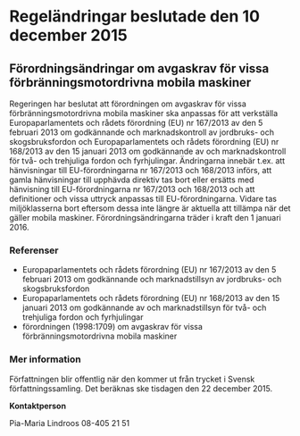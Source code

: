 # Regeländringar beslutade den 10 december 2015

## Förordningsändringar om avgaskrav för vissa förbränningsmotordrivna mobila maskiner

Regeringen har beslutat att förordningen om avgaskrav för vissa förbränningsmotordrivna mobila maskiner ska anpassas för att verkställa Europaparlamentets och rådets förordning (EU) nr 167/2013 av den 5 februari 2013 om godkännande och marknadskontroll av jordbruks- och skogsbruksfordon och Europaparlamentets och rådets förordning (EU) nr 168/2013 av den 15 januari 2013 om godkännande av och marknadskontroll för två- och trehjuliga fordon och fyrhjulingar. Ändringarna innebär t.ex. att hänvisningar till EU-förordningarna nr 167/2013 och 168/2013 införs, att gamla hänvisningar till upphävda direktiv tas bort eller ersätts med hänvisning till EU-förordningarna nr 167/2013 och 168/2013 och att definitioner och vissa uttryck anpassas till EU-förordningarna. Vidare tas miljöklasserna bort eftersom dessa inte längre är aktuella att tillämpa när det gäller mobila maskiner. Förordningsändringarna träder i kraft den 1 januari 2016.

### Referenser

* Europaparlamentets och rådets förordning (EU) nr 167/2013 av den 5 februari 2013 om godkännande och marknadstillsyn av jordbruks- och skogsbruksfordon
* Europaparlamentets och rådets förordning (EU) nr 168/2013 av den 15 januari 2013 om godkännande av och marknadstillsyn för två- och trehjuliga fordon och fyrhjulingar
* förordningen (1998:1709) om avgaskrav för vissa förbränningsmotordrivna mobila maskiner

### Mer information

Författningen blir offentlig när den kommer ut från trycket i Svensk författningssamling. Det beräknas ske tisdagen den 22 december 2015.

**Kontaktperson**

Pia-Maria Lindroos 08-405 21 51
